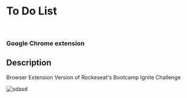 <h1>To Do List</h1>
<br>
<h3>Google Chrome extension</h3>

## Description

Browser Extension Version of Rockeseat's Bootcamp Ignite Challenge

![sdasd](https://user-images.githubusercontent.com/106563089/210001870-83fc2959-c56b-4705-af94-48908cffe6b7.png)
